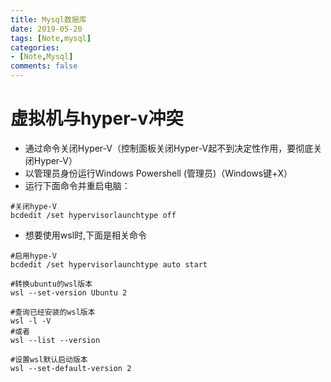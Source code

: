 ```yaml
---
title: Mysql数据库
date: 2019-05-20
tags: [Note,mysql]
categories:
- [Note,Mysql]
comments: false
---
```

# 虚拟机与hyper-v冲突

- 通过命令关闭Hyper-V（控制面板关闭Hyper-V起不到决定性作用，要彻底关闭Hyper-V）
- 以管理员身份运行Windows Powershell (管理员)（Windows键+X）
- 运行下面命令并重启电脑：

<!-- more -->

```
#关闭hype-V
bcdedit /set hypervisorlaunchtype off
```

- 想要使用wsl时,下面是相关命令

```
#启用hype-V
bcdedit /set hypervisorlaunchtype auto start

#转换ubuntu的wsl版本
wsl --set-version Ubuntu 2

#查询已经安装的wsl版本
wsl -l -V
#或者
wsl --list --version

#设置wsl默认启动版本
wsl --set-default-version 2
```